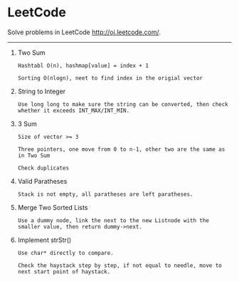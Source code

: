LeetCode
========

Solve problems in LeetCode http://oj.leetcode.com/.

***

1. Two Sum

       Hashtabl O(n), hashmap[value] = index + 1
       
       Sorting O(nlogn), neet to find index in the origial vector

2. String to Integer

       Use long long to make sure the string can be converted, then check whether it exceeds INT_MAX/INT_MIN.

3. 3 Sum

       Size of vector >= 3

       Three pointers, one move from 0 to n-1, other two are the same as in Two Sum

       Check duplicates

4. Valid Paratheses

       Stack is not empty, all paratheses are left paratheses.

5. Merge Two Sorted Lists

       Use a dummy node, link the next to the new Listnode with the smaller value, then return dummy->next.

6. Implement strStr()

       Use char* directly to compare.

       Check the haystack step by step, if not equal to needle, move to next start point of haystack.

